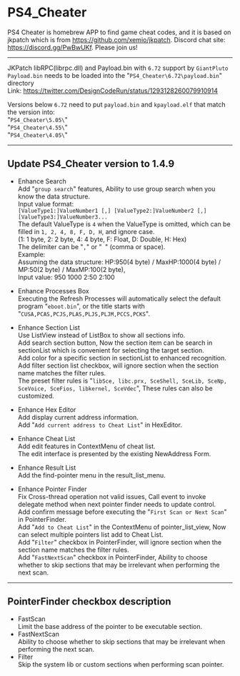 PS4_Cheater
====

PS4 Cheater is homebrew APP to find game cheat codes, and it is based on jkpatch which is from https://github.com/xemio/jkpatch.
Discord chat site: https://discord.gg/PwBwUKf.
Please join us!

---
JKPatch libRPC(librpc.dll) and Payload.bin with `6.72` support by `GiantPluto`  
`Payload.bin` needs to be loaded into the "`PS4_Cheater\6.72\payload.bin`" directory  
Link: https://twitter.com/DesignCodeRun/status/1293128260079910914  
  
Versions below `6.72` need to put `payload.bin` and `kpayload.elf` that match the version into:  
"`PS4_Cheater\5.05\`"  
"`PS4_Cheater\4.55\`"  
"`PS4_Cheater\4.05\`"  

---
Update PS4_Cheater version to 1.4.9
-------

* Enhance Search  
Add "`group search`" features, Ability to use group search when you know the data structure.  
Input value format:  
`[ValueType1:]ValueNumber1 [,] [ValueType2:]ValueNumber2 [,] [ValueType3:]ValueNumber3...`  
The default ValueType is `4` when the ValueType is omitted, which can be filled in `1, 2, 4, 8, F, D, H`, and ignore case.  
(1: 1 byte, 2: 2 byte, 4: 4 byte, F: Float, D: Double, H: Hex)  
The delimiter can be "`,`" or "` `" (comma or space).  
Example:  
Assuming the data structure: HP:950(4 byte) / MaxHP:1000(4 byte) / MP:50(2 byte) / MaxMP:100(2 byte),  
Input value: 950 1000 2:50 2:100  

* Enhance Processes Box  
Executing the Refresh Processes will automatically select the default program "`eboot.bin`", or the title starts with "`CUSA,PCAS,PCJS,PLAS,PLJS,PLJM,PCCS,PCKS`".  

* Enhance Section List  
Use ListView instead of ListBox to show all sections info.  
Add search section button, Now the section item can be search in sectionList which is convenient for selecting the target section.  
Add color for a specific section in sectionList to enhanced recognition.  
Add filter section list checkbox, will ignore section when the section name matches the filter rules.  
The preset filter rules is "`libSce, libc.prx, SceShell, SceLib, SceNp, SceVoice, SceFios, libkernel, SceVdec`", These rules can also be customized.  

* Enhance Hex Editor  
Add display current address information.  
Add "`Add current address to Cheat List`" in HexEditor.  

* Enhance Cheat List  
Add edit features in ContextMenu of cheat list.  
The edit interface is presented by the existing NewAddress Form.  

* Enhance Result List  
Add the find-pointer menu in the result_list_menu.  

* Enhance Pointer Finder  
Fix Cross-thread operation not valid issues, Call event to invoke delegate method when next pointer finder needs to update control.  
Add confirm message before executing the "`First Scan or Next Scan`" in PointerFinder.  
Add "`Add to Cheat List`" in the ContextMenu of pointer_list_view, Now can select multiple pointers list add to Cheat List.  
Add "`Filter`" checkbox in PointerFinder, will ignore section when the section name matches the filter rules.  
Add "`FastNextScan`" checkbox in PointerFinder, Ability to choose whether to skip sections that may be irrelevant when performing the next scan.

---
PointerFinder checkbox description
-------

* FastScan  
Limit the base address of the pointer to be executable section.
* FastNextScan  
Ability to choose whether to skip sections that may be irrelevant when performing the next scan.
* Filter  
Skip the system lib or custom sections when performing scan pointer.
